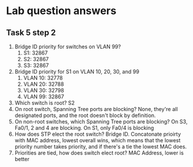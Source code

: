 # Lab question answers

## Task 5 step 2

 1. Bridge ID priority for switches on VLAN 99?
    1. S1: 32867
    2. S2: 32867
    3. S3: 32867
 2. Bridge ID priority for S1  on VLAN 10, 20, 30, and 99
    1. VLAN 10: 32778
    2. VLAN 20: 32788
    3. VLAN 30: 32798
    4. VLAN 99: 32867
 3. Which switch is root?
    S2
 4. On root switch, Spanning Tree ports are blocking?
    None, they're all designated ports, and the root doesn't block by
definition.
 5. On non-root switches, which Spanning Tree ports are blocking?
    On S3, Fa0/1, 2 and 4 are blocking. On S1, only Fa0/4 is blocking
 6. How does STP elect the root switch?
    Bridge ID. Concatonate prioirty with MAC address, lowest overall wins,
which means that the lowest priority number takes priority, and if there's a
tie the lowest MAC does.
 7. Priorities are tied, how does switch elect root?
    MAC Address, lower is better



